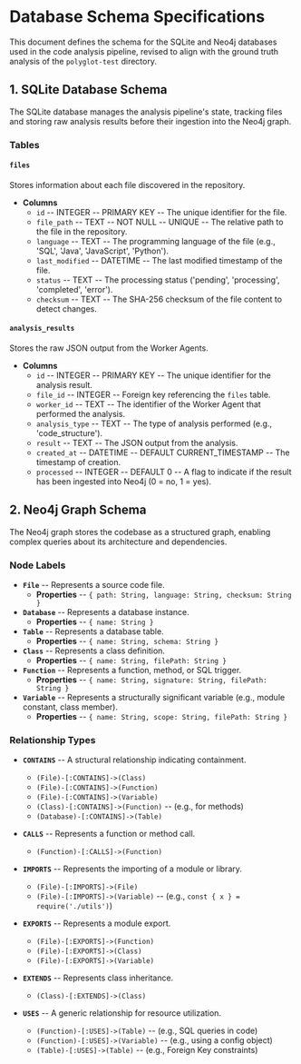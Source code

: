 # Database Schema Specifications

This document defines the schema for the SQLite and Neo4j databases used in the code analysis pipeline, revised to align with the ground truth analysis of the `polyglot-test` directory.

## 1. SQLite Database Schema

The SQLite database manages the analysis pipeline's state, tracking files and storing raw analysis results before their ingestion into the Neo4j graph.

### Tables

#### `files`

Stores information about each file discovered in the repository.

-   **Columns**
    -   `id` -- INTEGER -- PRIMARY KEY -- The unique identifier for the file.
    -   `file_path` -- TEXT -- NOT NULL -- UNIQUE -- The relative path to the file in the repository.
    -   `language` -- TEXT -- The programming language of the file (e.g., 'SQL', 'Java', 'JavaScript', 'Python').
    -   `last_modified` -- DATETIME -- The last modified timestamp of the file.
    -   `status` -- TEXT -- The processing status ('pending', 'processing', 'completed', 'error').
    -   `checksum` -- TEXT -- The SHA-256 checksum of the file content to detect changes.

#### `analysis_results`

Stores the raw JSON output from the Worker Agents.

-   **Columns**
    -   `id` -- INTEGER -- PRIMARY KEY -- The unique identifier for the analysis result.
    -   `file_id` -- INTEGER -- Foreign key referencing the `files` table.
    -   `worker_id` -- TEXT -- The identifier of the Worker Agent that performed the analysis.
    -   `analysis_type` -- TEXT -- The type of analysis performed (e.g., 'code_structure').
    -   `result` -- TEXT -- The JSON output from the analysis.
    -   `created_at` -- DATETIME -- DEFAULT CURRENT_TIMESTAMP -- The timestamp of creation.
    -   `processed` -- INTEGER -- DEFAULT 0 -- A flag to indicate if the result has been ingested into Neo4j (0 = no, 1 = yes).

## 2. Neo4j Graph Schema

The Neo4j graph stores the codebase as a structured graph, enabling complex queries about its architecture and dependencies.

### Node Labels

-   **`File`** -- Represents a source code file.
    -   **Properties** -- `{ path: String, language: String, checksum: String }`
-   **`Database`** -- Represents a database instance.
    -   **Properties** -- `{ name: String }`
-   **`Table`** -- Represents a database table.
    -   **Properties** -- `{ name: String, schema: String }`
-   **`Class`** -- Represents a class definition.
    -   **Properties** -- `{ name: String, filePath: String }`
-   **`Function`** -- Represents a function, method, or SQL trigger.
    -   **Properties** -- `{ name: String, signature: String, filePath: String }`
-   **`Variable`** -- Represents a structurally significant variable (e.g., module constant, class member).
    -   **Properties** -- `{ name: String, scope: String, filePath: String }`

### Relationship Types

-   **`CONTAINS`** -- A structural relationship indicating containment.
    -   `(File)-[:CONTAINS]->(Class)`
    -   `(File)-[:CONTAINS]->(Function)`
    -   `(File)-[:CONTAINS]->(Variable)`
    -   `(Class)-[:CONTAINS]->(Function)` -- (e.g., for methods)
    -   `(Database)-[:CONTAINS]->(Table)`

-   **`CALLS`** -- Represents a function or method call.
    -   `(Function)-[:CALLS]->(Function)`

-   **`IMPORTS`** -- Represents the importing of a module or library.
    -   `(File)-[:IMPORTS]->(File)`
    -   `(File)-[:IMPORTS]->(Variable)` -- (e.g., `const { x } = require('./utils')`)

-   **`EXPORTS`** -- Represents a module export.
    -   `(File)-[:EXPORTS]->(Function)`
    -   `(File)-[:EXPORTS]->(Class)`
    -   `(File)-[:EXPORTS]->(Variable)`

-   **`EXTENDS`** -- Represents class inheritance.
    -   `(Class)-[:EXTENDS]->(Class)`

-   **`USES`** -- A generic relationship for resource utilization.
    -   `(Function)-[:USES]->(Table)` -- (e.g., SQL queries in code)
    -   `(Function)-[:USES]->(Variable)` -- (e.g., using a config object)
    -   `(Table)-[:USES]->(Table)` -- (e.g., Foreign Key constraints)
